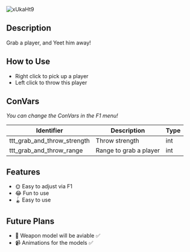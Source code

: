 ![xUkaHt9](https://user-images.githubusercontent.com/128548404/226766981-56c5ae9b-0c03-4c8a-944e-182fc6a2f4c0.png)

## Description
Grab a player, and Yeet him away!

## How to Use

- Right click to pick up a player
- Left click to throw this player


## ConVars
*You can change the ConVars in the F1 menu!*

| Identifier | Description | Type |
| ---------- | ----------- | ---- |
| ttt_grab_and_throw_strength | Throw strength | int |
| ttt_grab_and_throw_range | Range to grab a player | int |

## Features

- 🌞 Easy to adjust via F1
- 😂 Fun to use
- 🪀 Easy to use


## Future Plans

- 🎨 Weapon model will be aviable ✅
- 📹 Animations for the models ✅
